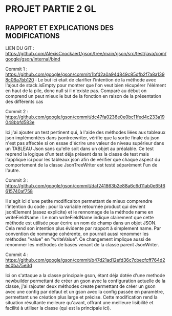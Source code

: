 # PROJET PARTIE 2 GL

## RAPPORT ET EXPLICATIONS DES MODIFICATIONS

LIEN DU GIT : https://github.com/AlexisCnockaert/gson/tree/main/gson/src/test/java/com/google/gson/internal/bind

Commit 1 : https://github.com/google/gson/commit/1bfd2a0a94d849c85dfb2f7a8a1398c06a7bb120 : 
Le but ici etait de clarifier l'intention de la méthode avec l'ajout de stack.isEmpty pour montrer que l'on veut bien récupérer l'élément en haut de la pile, donc null si il n'existe pas. Comparé au début on comprend un peut mieux le but de la fonction en raison de la présentation des différents cas

Commit 2 : https://github.com/google/gson/commit/dc47fa0236e0e0bc11fed4c233a19048bbfd583e

Ici j'ai ajouter un test pertinent qui, à l'aide des méthodes liées aux tableaux json implémentées dans jsontreewriter, vérifie que la sortie finale du json n'est pas affectée si on essae d'écrire une valeur de niveau supérieur dans un TABLEAU Json sans qu'elle soit dans un objet au préalable. Ce test reprend la logique d'un test déja présent dans la classe de test mais l'applique ici pour les tableaux json afin de vérifier que chaque aspect du comportement de la classe JsonTreeWriter est testé séparèment l'un de l'autre.

Commit 3 : https://github.com/google/gson/commit/daf241863b2e88a6c6d11ab0e65f6615740af758

Il s'agit ici d'une petite modificaiton permettant de mieux comprendre l'intention du code : pour la variable retournée product qui devient jsonElement (assez explicite) et le rennomage de la méthode name en writeFieldName : Le nom writeFieldName indique clairement que cette méthode est utilisée pour écrire un nom de champ dans un objet JSON. Cela rend son intention plus évidente par rapport à simplement name.
Par convention de nommage cohérente, on pourrait aussi renommer les méthodes "value" en "writeValue". Ce changement implique aussi de renommer les méthodes de bases venant de la classe parent JsonWriter.

Commit 4 : https://github.com/google/gson/commit/b47d21ad12efd36c7cbecfcff764d2ec0ba75e3d

Ici on s'attaque a la classe principale gson, étant déja dotée d'une methode newbuilder permettant de créer un gson avec la configuration actuelle de la classe, j'ai rajouter deux méthodes create permettant de créer un gson avec une config par défaut et un gson avec la config passée en paramètre, permettant une création plus large et prècise.
Cette modification rend la situation résultante meileure qu'avant, offrant une meilleure lisibilité et facilité à utiliser la classe (qui est la principale ici).

